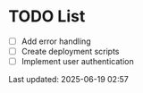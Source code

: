 # TODO List

- [ ] Add error handling
- [ ] Create deployment scripts
- [ ] Implement user authentication

Last updated: 2025-06-19 02:57
